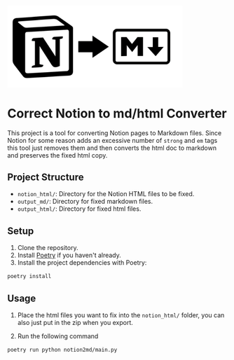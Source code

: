 <img src="assets/icon.png" alt="isolated" width="400"/>

# Correct Notion to md/html Converter

This project is a tool for converting Notion pages to Markdown files. Since Notion for some reason adds an excessive number of `strong` and `em` tags this tool just removes them and then converts the html doc to markdown and preserves the fixed html copy.

## Project Structure

- `notion_html/`: Directory for the Notion HTML files to be fixed.
- `output_md/`: Directory for fixed markdown files.
- `output_html/`: Directory for fixed html files.

## Setup

1. Clone the repository.
2. Install [Poetry](https://python-poetry.org/docs/#installation) if you haven't already.
3. Install the project dependencies with Poetry:

```sh
poetry install
```

## Usage
1. Place the html files you want to fix into the `notion_html/` folder, you can also just put in the zip when you export.

2. Run the following command

```sh
poetry run python notion2md/main.py
```
